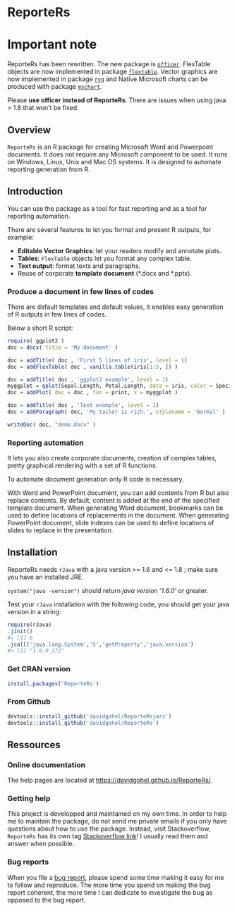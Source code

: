 ReporteRs
================

# Important note

ReporteRs has been rewritten. The new package is
[`officer`](https://cran.r-project.org/package=officer). FlexTable
objects are now implemented in package
[`flextable`](https://CRAN.R-project.org/package=flextable). Vector
graphics are now implemented in package
[`rvg`](https://CRAN.R-project.org/package=rvg) and Native Microsoft
charts can be produced with package
[`mschart`](https://github.com/ardata-fr/mschart).

Please **use officer instead of ReporteRs**. There are issues when using
java \> 1.8 that won’t be fixed.

## Overview

`ReporteRs` is an R package for creating Microsoft Word and Powerpoint
documents. It does not require any Microsoft component to be used. It
runs on Windows, Linux, Unix and Mac OS systems. It is designed to
automate reporting generation from R.

## Introduction

You can use the package as a tool for fast reporting and as a tool for
reporting automation.

There are several features to let you format and present R outputs, for
example:

  - **Editable Vector Graphics**: let your readers modify and annotate
    plots.
  - **Tables**: `FlexTable` objects let you format any complex table.
  - **Text output**: format texts and paragraphs.
  - Reuse of corporate **template document** (*.docx and *.pptx).

### Produce a document in few lines of codes

There are default templates and default values, it enables easy
generation of R outputs in few lines of codes.

Below a short R script:

``` r
require( ggplot2 )
doc = docx( title = 'My document' )

doc = addTitle( doc , 'First 5 lines of iris', level = 1)
doc = addFlexTable( doc , vanilla.table(iris[1:5, ]) )

doc = addTitle( doc , 'ggplot2 example', level = 1)
myggplot = qplot(Sepal.Length, Petal.Length, data = iris, color = Species, size = Petal.Width )
doc = addPlot( doc = doc , fun = print, x = myggplot )

doc = addTitle( doc , 'Text example', level = 1)
doc = addParagraph( doc, 'My tailor is rich.', stylename = 'Normal' )

writeDoc( doc, "demo.docx" )
```

### Reporting automation

It lets you also create corporate documents, creation of complex tables,
pretty graphical rendering with a set of R functions.

To automate document generation only R code is necessary.

With Word and PowerPoint document, you can add contents from R but also
replace contents. By default, content is added at the end of the
specified template document. When generating Word document, bookmarks
can be used to define locations of replacements in the document. When
generating PowerPoint document, slide indexes can be used to define
locations of slides to replace in the presentation.

## Installation

ReporteRs needs `rJava` with a java version \>= 1.6 and \<= 1.8 ; make
sure you have an installed JRE.

`system("java -version")` should return *java version ‘1.6.0’* or
greater.

Test your `rJava` installation with the following code, you should get
your java version in a string:

``` r
require(rJava)
.jinit()
#> [1] 0
.jcall('java.lang.System','S','getProperty','java.version')
#> [1] "1.8.0_172"
```

### Get CRAN version

``` r
install.packages('ReporteRs')
```

### From Github

``` r
devtools::install_github('davidgohel/ReporteRsjars')
devtools::install_github('davidgohel/ReporteRs')
```

## Ressources

### Online documentation

The help pages are located at <https://davidgohel.github.io/ReporteRs/>.

### Getting help

This project is developped and maintained on my own time. In order to
help me to maintain the package, do not send me private emails if you
only have questions about how to use the package. Instead, visit
Stackoverflow, `ReporteRs` has its own tag [Stackoverflow
link](https://stackoverflow.com/questions/tagged/reporters)\! I usually
read them and answer when possible.

### Bug reports

When you file a [bug
report](https://github.com/davidgohel/ReporteRs/issues), please spend
some time making it easy for me to follow and reproduce. The more time
you spend on making the bug report coherent, the more time I can
dedicate to investigate the bug as opposed to the bug report.
